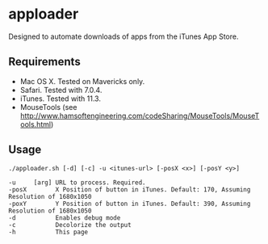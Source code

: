 apploader
=========

Designed to automate downloads of apps from the iTunes App Store.

## Requirements

* Mac OS X. Tested on Mavericks only.
* Safari. Tested with 7.0.4.
* iTunes. Tested with 11.3.
* MouseTools (see http://www.hamsoftengineering.com/codeSharing/MouseTools/MouseTools.html)

## Usage

`./apploader.sh [-d] [-c] -u <itunes-url> [-posX <x>] [-posY <y>]`

```
-u     [arg] URL to process. Required.
-posX        X Position of button in iTunes. Default: 170, Assuming Resolution of 1680x1050
-poxY        Y Position of button in iTunes. Default: 390, Assuming Resolution of 1680x1050
-d           Enables debug mode
-c           Decolorize the output
-h           This page
```

